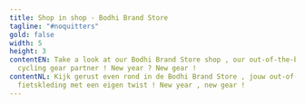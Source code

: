 ```yaml
---
title: Shop in shop - Bodhi Brand Store
tagline: "#noquitters"
gold: false
width: 5
height: 3
contentEN: Take a look at our Bodhi Brand Store shop , our out-of-the-box
  cycling gear partner ! New year ? New gear !
contentNL: Kijk gerust even rond in de Bodhi Brand Store , jouw out-of-the-box
  fietskleding met een eigen twist ! New year , new gear !
---
```

